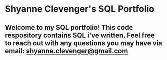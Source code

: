 # Shyanne Clevenger's SQL Portfolio 

## Welcome to my SQL portfolio! This code respository contains SQL i've written. Feel free to reach out with any questions you may have via email: shyanne.clevenger@gmail.com
